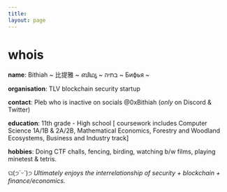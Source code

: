 ```yaml
---
title:
layout: page
---
```


<h1>whois</h1>

**name**: Bithiah ~ 比提雅 ~  ബിഥ്യ ~ בתיה ~ Бифья ~

**organisation**: TLV blockchain security startup

**contact**: Pleb who is inactive on socials @0xBithiah (_only_ on Discord & Twitter)

**education**: 11th grade - High school [ coursework includes Computer Science 1A/1B & 2A/2B, Mathematical Economics, Forestry and Woodland Ecosystems, Business and Industry track]

**hobbies**: Doing CTF challs, fencing, birding, watching b/w films, playing minetest & tetris.













ଘ(੭ˊᵕˋ)੭ _Ultimately enjoys the interrelationship of security + blockchain + finance/economics._ 
